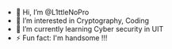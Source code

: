 - 👋 Hi, I’m @L1ttleNoPro
- 👀 I’m interested in Cryptography, Coding
- 🌱 I’m currently learning Cyber security in UIT
- ⚡ Fun fact: I'm handsome !!!

<!---
L1ttleNoPro/L1ttleNoPro is a ✨ special ✨ repository because its `README.md` (this file) appears on your GitHub profile.
You can click the Preview link to take a look at your changes.
--->
